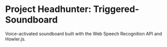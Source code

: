 # Project Headhunter: Triggered-Soundboard
Voice-activated soundboard built with the Web Speech Recognition API and Howler.js.

